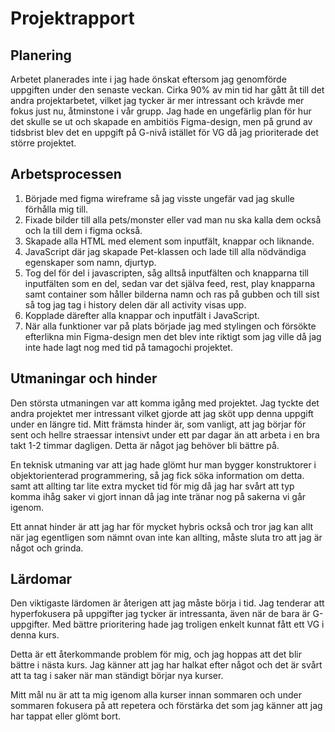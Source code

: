 # Projektrapport

## Planering
Arbetet planerades inte i 
jag hade önskat eftersom jag genomförde uppgiften under den senaste veckan. Cirka 90% av min tid har gått åt till det andra projektarbetet, vilket jag tycker är mer intressant och krävde mer fokus just nu, åtminstone i vår grupp. Jag hade en ungefärlig plan för hur det skulle se ut och skapade en ambitiös Figma-design, men på grund av tidsbrist blev det en uppgift på G-nivå istället för VG då jag prioriterade det större projektet.

## Arbetsprocessen
1. Började med figma wireframe så jag visste ungefär vad jag skulle förhålla mig till.
2. Fixade bilder till alla pets/monster eller vad man nu ska kalla dem också och la till dem i figma också.
3. Skapade alla HTML med element som inputfält, knappar och liknande.
4. JavaScript där jag skapade Pet-klassen och lade till alla nödvändiga egenskaper som namn, djurtyp.
5. Tog del för del i javascripten, såg alltså inputfälten och knapparna till inputfälten som en del, sedan var det själva feed, rest, play knapparna samt container som håller bilderna namn och ras på gubben och till sist så tog jag tag i history delen där all activity visas upp.
6. Kopplade därefter alla knappar och inputfält i JavaScript.
7. När alla funktioner var på plats började jag med stylingen och försökte efterlikna min Figma-design men det blev inte riktigt som jag ville då jag inte hade lagt nog med tid på tamagochi projektet.


## Utmaningar och hinder
Den största utmaningen var att komma igång med projektet. Jag tyckte det andra projektet mer intressant vilket gjorde att jag sköt upp denna uppgift under en längre tid. Mitt främsta hinder är, som vanligt, att jag börjar för sent och hellre straessar intensivt under ett par dagar än att arbeta i en bra takt 1-2 timmar dagligen. Detta är något jag behöver bli bättre på.

En teknisk utmaning var att jag hade glömt hur man bygger konstruktorer i objektorienterad programmering, så jag fick söka information om detta. samt att allting tar lite extra mycket tid för mig då jag har svårt att typ komma ihåg saker vi gjort innan då jag inte tränar nog på sakerna vi går igenom.

Ett annat hinder är att jag har för mycket hybris också och tror jag kan allt när jag egentligen som nämnt ovan inte kan allting, måste sluta tro att jag är något och grinda.

## Lärdomar
Den viktigaste lärdomen är återigen att jag måste börja i tid. Jag tenderar att hyperfokusera på uppgifter jag tycker är intressanta, även när de bara är G-uppgifter. Med bättre prioritering hade jag troligen enkelt kunnat fått ett VG i denna kurs.

Detta är ett återkommande problem för mig, och jag hoppas att det blir bättre i nästa kurs. Jag känner att jag har halkat efter något och det är svårt att ta tag i saker när man ständigt börjar nya kurser.

Mitt mål nu är att ta mig igenom alla kurser innan sommaren och under sommaren fokusera på att repetera och förstärka det som jag känner att jag har tappat eller glömt bort.

